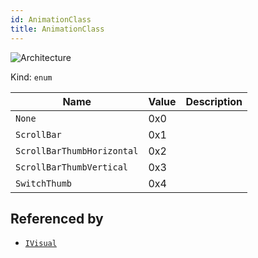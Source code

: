 ```yaml
---
id: AnimationClass
title: AnimationClass
---
```


![Architecture](https://img.shields.io/badge/architecture-new_only-blue)

Kind: `enum`

| Name |  Value | Description |
|--|--|--|
|`None` | 0x0  |  |
|`ScrollBar` | 0x1  |  |
|`ScrollBarThumbHorizontal` | 0x2  |  |
|`ScrollBarThumbVertical` | 0x3  |  |
|`SwitchThumb` | 0x4  |  |

## Referenced by
- [`IVisual`](IVisual)

